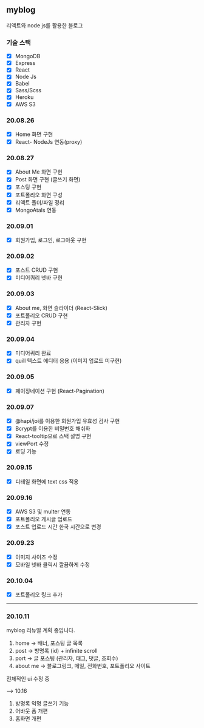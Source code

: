 ## myblog

리액트와 node js를 활용한 블로그

### 기술 스택

- [x] MongoDB
- [x] Express
- [x] React
- [x] Node Js
- [x] Babel
- [x] Sass/Scss
- [x] Heroku
- [x] AWS S3

### 20.08.26

- [x] Home 화면 구현
- [x] React- NodeJs 연동(proxy)

### 20.08.27

- [x] About Me 화면 구현
- [x] Post 화면 구현 (글쓰기 화면)
- [x] 포스팅 구현
- [x] 포트폴리오 화면 구성
- [x] 리액트 폴더/파일 정리
- [x] MongoAtals 연동

### 20.09.01

- [x] 회원가입, 로그인, 로그아웃 구현

### 20.09.02

- [x] 포스트 CRUD 구현
- [x] 미디어쿼리 넷바 구현

### 20.09.03

- [x] About me, 화면 슬라이더 (React-Slick)
- [x] 포트폴리오 CRUD 구현
- [x] 관리자 구현

### 20.09.04

- [x] 미디어쿼리 완료
- [x] quill 텍스트 에디터 응용 (이미지 업로드 미구현)

### 20.09.05

- [x] 페이징네이션 구현 (React-Pagination)

### 20.09.07

- [x] @hapi/joi를 이용한 회원가입 유효성 검사 구현
- [x] Bcrypt를 이용한 비밀번호 해쉬화
- [x] React-tooltip으로 스택 설명 구현
- [x] viewPort 수정
- [x] 로딩 기능

### 20.09.15

- [x] 디테일 화면에 text css 적용

### 20.09.16

- [x] AWS S3 및 multer 연동
- [x] 포트폴리오 게시글 업로드
- [x] 포스트 업로드 시간 한국 시간으로 변경

### 20.09.23

- [x] 이미지 사이즈 수정
- [x] 모바일 넷바 클릭시 깔끔하게 수정

### 20.10.04

- [x] 포트폴리오 링크 추가

---

### 20.10.11

myblog 리뉴얼 계획 중입니다.

1. home -> 배너, 포스팅 글 목록
2. post -> 방명록 (id) + infinite scroll
3. port -> 글 포스팅 (관리자, 태그, 댓글, 조회수)
4. about me -> 블로그링크, 메일, 전화번호, 포트폴리오 사이트

전체적인 ui 수정 중

--> 10.16

1. 방명록 익명 글쓰기 기능
2. 어바웃 폼 개편
3. 홈화면 개편
